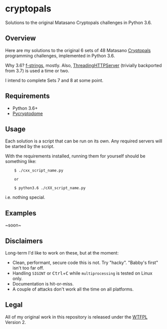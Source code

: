 # cryptopals
Solutions to the original Matasano Cryptopals challenges in Python 3.6.

## Overview
Here are my solutions to the original 6 sets of 48 Matasano [Cryptopals](https://cryptopals.com/)
programming challenges, implemented in Python 3.6.

Why 3.6? [f-strings](https://www.python.org/dev/peps/pep-0498/), mostly. Also,
[ThreadingHTTPServer](https://docs.python.org/3/library/http.server.html#http.server.ThreadingHTTPServer)
(trivially backported from 3.7) is used a time or two.

I intend to complete Sets 7 and 8 at some point.

## Requirements
- Python 3.6+
- [Pycryptodome](https://www.pycryptodome.org/en/latest/)

## Usage
Each solution is a script that can be run on its own. Any required servers will be started by the
script.

With the requirements installed, running them for yourself should be something like:
```
    $ ./cxx_script_name.py
    
    or
    
    $ python3.6 ./cXX_script_name.py
```
i.e. nothing special.

## Examples
~soon~

## Disclaimers
Long-term I'd like to work on these, but at the moment:
- Clean, performant, secure code this is not. Try "hacky". "Babby's first" isn't too far off.
- Handling `SIGINT` or <kbd>Ctrl</kbd>+<kbd>C</kbd> while `multiprocessing` is tested on Linux only.
- Documentation is hit-or-miss.
- A couple of attacks don't work all the time on all platforms.

## Legal
All of my original work in this repository is released under the
[WTFPL](http://www.wtfpl.net/txt/copying/) Version 2.
